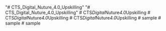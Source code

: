 "# CTS_Digital_Nuture_4.0_Upskilling" 
"# CTS_Digital_Nuture_4.0_Upskilling" 
#   C T S _ D i g i t a l _ N u t u r e _ 4 . 0 _ U p s k i l l i n g  
 #   C T S _ D i g i t a l _ N u t u r e _ 4 . 0 _ U p s k i l l i n g  
 #   C T S _ D i g i t a l _ N u t u r e _ 4 . 0 _ U p s k i l l i n g  
 #   s a m p l e  
 #   s a m p l e  
 #   s a m p l e  
 